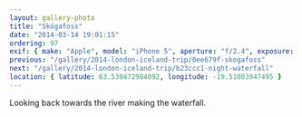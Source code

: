 ```yaml
---
layout: gallery-photo
title: "Skógafoss"
date: "2014-03-14 19:01:15"
ordering: 97
exif: { make: "Apple", model: "iPhone 5", aperture: "f/2.4", exposure: "1/40" }
previous: "/gallery/2014-london-iceland-trip/0ee679f-skogafoss"
next: "/gallery/2014-london-iceland-trip/b23ccc1-night-waterfall"
location: { latitude: 63.530472984092, longitude: -19.51003947495 }
---
```


Looking back towards the river making the waterfall.
